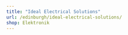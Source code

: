 ```yaml
---
title: "Ideal Electrical Solutions"
url: /edinburgh/ideal-electrical-solutions/
shop: Elektronik
---
```

